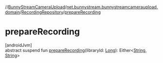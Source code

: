 //[BunnyStreamCameraUpload](../../../index.md)/[net.bunnystream.bunnystreamcameraupload.domain](../index.md)/[RecordingRepository](index.md)/[prepareRecording](prepare-recording.md)

# prepareRecording

[androidJvm]\
abstract suspend fun [prepareRecording](prepare-recording.md)(libraryId: [Long](https://kotlinlang.org/api/latest/jvm/stdlib/kotlin-stdlib/kotlin/-long/index.html)): Either&lt;[String](https://kotlinlang.org/api/latest/jvm/stdlib/kotlin-stdlib/kotlin/-string/index.html), [String](https://kotlinlang.org/api/latest/jvm/stdlib/kotlin-stdlib/kotlin/-string/index.html)&gt;
